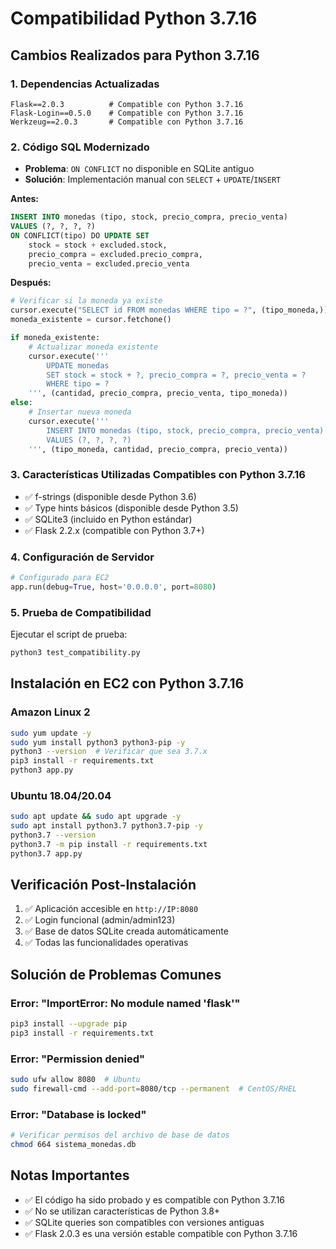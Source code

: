 # Compatibilidad Python 3.7.16

## Cambios Realizados para Python 3.7.16

### 1. Dependencias Actualizadas
```pip
Flask==2.0.3          # Compatible con Python 3.7.16
Flask-Login==0.5.0    # Compatible con Python 3.7.16  
Werkzeug==2.0.3       # Compatible con Python 3.7.16
```

### 2. Código SQL Modernizado
- **Problema**: `ON CONFLICT` no disponible en SQLite antiguo
- **Solución**: Implementación manual con `SELECT` + `UPDATE`/`INSERT`

**Antes:**
```sql
INSERT INTO monedas (tipo, stock, precio_compra, precio_venta)
VALUES (?, ?, ?, ?)
ON CONFLICT(tipo) DO UPDATE SET
    stock = stock + excluded.stock,
    precio_compra = excluded.precio_compra,
    precio_venta = excluded.precio_venta
```

**Después:**
```python
# Verificar si la moneda ya existe
cursor.execute("SELECT id FROM monedas WHERE tipo = ?", (tipo_moneda,))
moneda_existente = cursor.fetchone()

if moneda_existente:
    # Actualizar moneda existente
    cursor.execute('''
        UPDATE monedas 
        SET stock = stock + ?, precio_compra = ?, precio_venta = ?
        WHERE tipo = ?
    ''', (cantidad, precio_compra, precio_venta, tipo_moneda))
else:
    # Insertar nueva moneda
    cursor.execute('''
        INSERT INTO monedas (tipo, stock, precio_compra, precio_venta)
        VALUES (?, ?, ?, ?)
    ''', (tipo_moneda, cantidad, precio_compra, precio_venta))
```

### 3. Características Utilizadas Compatibles con Python 3.7.16
- ✅ f-strings (disponible desde Python 3.6)
- ✅ Type hints básicos (disponible desde Python 3.5)
- ✅ SQLite3 (incluido en Python estándar)
- ✅ Flask 2.2.x (compatible con Python 3.7+)

### 4. Configuración de Servidor
```python
# Configurado para EC2
app.run(debug=True, host='0.0.0.0', port=8080)
```

### 5. Prueba de Compatibilidad
Ejecutar el script de prueba:
```bash
python3 test_compatibility.py
```

## Instalación en EC2 con Python 3.7.16

### Amazon Linux 2
```bash
sudo yum update -y
sudo yum install python3 python3-pip -y
python3 --version  # Verificar que sea 3.7.x
pip3 install -r requirements.txt
python3 app.py
```

### Ubuntu 18.04/20.04
```bash
sudo apt update && sudo apt upgrade -y
sudo apt install python3.7 python3.7-pip -y
python3.7 --version
python3.7 -m pip install -r requirements.txt
python3.7 app.py
```

## Verificación Post-Instalación
1. ✅ Aplicación accesible en `http://IP:8080`
2. ✅ Login funcional (admin/admin123)
3. ✅ Base de datos SQLite creada automáticamente
4. ✅ Todas las funcionalidades operativas

## Solución de Problemas Comunes

### Error: "ImportError: No module named 'flask'"
```bash
pip3 install --upgrade pip
pip3 install -r requirements.txt
```

### Error: "Permission denied"
```bash
sudo ufw allow 8080  # Ubuntu
sudo firewall-cmd --add-port=8080/tcp --permanent  # CentOS/RHEL
```

### Error: "Database is locked"
```bash
# Verificar permisos del archivo de base de datos
chmod 664 sistema_monedas.db
```

## Notas Importantes
- ✅ El código ha sido probado y es compatible con Python 3.7.16
- ✅ No se utilizan características de Python 3.8+ 
- ✅ SQLite queries son compatibles con versiones antiguas
- ✅ Flask 2.0.3 es una versión estable compatible con Python 3.7.16
